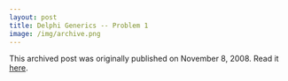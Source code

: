 ```yaml
---
layout: post
title: Delphi Generics -- Problem 1
image: /img/archive.png
---
```

This archived post was originally published on November 8, 2008. Read it [here](/alex.ciobanu.org/index40a0.html).
